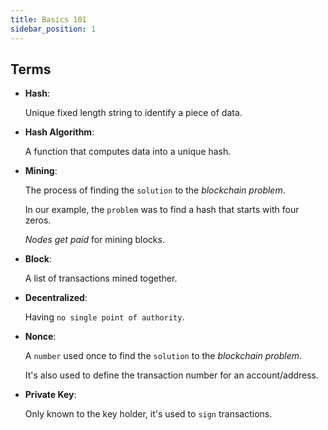 ```yaml
---
title: Basics 101
sidebar_position: 1
---
```


## Terms

- **Hash**:

  Unique fixed length string to identify a piece of data.

- **Hash Algorithm**:

  A function that computes data into a unique hash.

- **Mining**:

  The process of finding the `solution` to the _blockchain problem_.

  In our example, the `problem` was to find a hash that starts with four zeros.

  _Nodes get paid_ for mining blocks.

- **Block**:

  A list of transactions mined together.

- **Decentralized**:

  Having `no single point of authority`.

- **Nonce**:

  A `number` used once to find the `solution` to the _blockchain problem_.

  It's also used to define the transaction number for an account/address.

- **Private Key**:

  Only known to the key holder, it's used to `sign` transactions.
